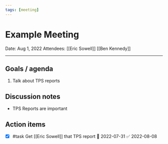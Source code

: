 ```yaml
---
tags: [meeting]
---
```



# Example Meeting

Date: Aug 1, 2022
Attendees:
[[Eric Sowell]]
[[Ben Kennedy]]

---

## Goals / agenda
1. Talk about TPS reports

## Discussion notes
- TPS Reports are important

## Action items

- [x] #task Get [[Eric Sowell]] that TPS report 📅 2022-07-31 ✅ 2022-08-08

